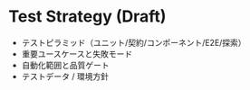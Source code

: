 # Test Strategy (Draft)

- テストピラミッド（ユニット/契約/コンポーネント/E2E/探索）
- 重要ユースケースと失敗モード
- 自動化範囲と品質ゲート
- テストデータ / 環境方針
